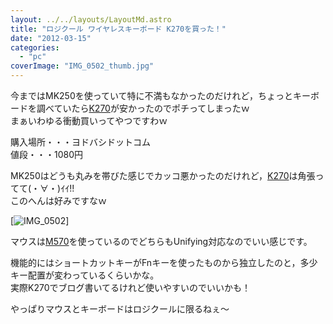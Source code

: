 ```yaml
---
layout: ../../layouts/LayoutMd.astro
title: "ロジクール ワイヤレスキーボード K270を買った！"
date: "2012-03-15"
categories: 
  - "pc"
coverImage: "IMG_0502_thumb.jpg"
---
```


今まではMK250を使っていて特に不満もなかったのだけれど，ちょっとキーボードを調べていたら[K270](http://www.amazon.co.jp/gp/product/B004W1KCCO/ref=as_li_ss_tl?ie=UTF8&tag=mizuka123-22&linkCode=as2&camp=247&creative=7399&creativeASIN=B004W1KCCO)が安かったのでポチってしまったｗ  
まぁいわゆる衝動買いってやつですわｗ

購入場所・・・ヨドバシドットコム  
値段・・・1080円

MK250はどうも丸みを帯びた感じでカッコ悪かったのだけれど，[K270](http://www.amazon.co.jp/gp/product/B004W1KCCO/ref=as_li_ss_tl?ie=UTF8&tag=mizuka123-22&linkCode=as2&camp=247&creative=7399&creativeASIN=B004W1KCCO)は角張ってて(・∀・)ｲｲ!!  
このへんは好みですなｗ

[![IMG_0502](/archive/images/IMG_0502_thumb.jpg "IMG_0502")]

マウスは[M570](http://www.amazon.co.jp/gp/product/B0043XYENO/ref=as_li_ss_tl?ie=UTF8&tag=mizuka123-22&linkCode=as2&camp=247&creative=7399&creativeASIN=B0043XYENO)を使っているのでどちらもUnifying対応なのでいい感じです。

機能的にはショートカットキーがFnキーを使ったものから独立したのと，多少キー配置が変わっているくらいかな。  
実際K270でブログ書いてるけれど使いやすいのでいいかも！

やっぱりマウスとキーボードはロジクールに限るねぇ～
